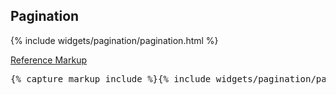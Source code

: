 <h2 id="example-code-1">Pagination</h2>
<div class="example-pf">
  {% include widgets/pagination/pagination.html %}
</div>
<p class="reference-markup"><a class="collapse-toggle" data-toggle="collapse" aria-expanded="true" aria-controls="markup-1" href="#markup-1">Reference Markup</a></p>
<div class="collapse in" id="markup-1">
  <pre class="prettyprint">{% capture markup_include %}{% include widgets/pagination/pagination.html %}{% endcapture %}{{ markup_include | xml_escape }}</pre>
</div>
